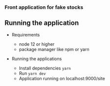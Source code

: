 ### Front application for fake stocks 

## Running the application

- Requirements
    - node 12 or higher
    - package manager like npm or yarn

- Running the applications

    - Install dependencies
        ``` yarn ```
    - Run
        ``` yarn dev ```
    - Application running on localhost:9000/site
